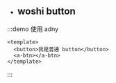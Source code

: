 - ## woshi button

:::demo 使用 adny

```vue
<template>
  <button>我是普通 button</button>
  <a-btn></a-btn>
</template>
```

:::
